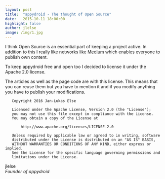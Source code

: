 ```yaml
---
layout: post
title:  "appydroid - The thought of Open Source"
date:   2015-10-11 18:00:00
highlight: false
author: jlelse
image: /img/1.jpg
---
```

I think Open Source is an essential part of keeping a project active. In addition to this I really like networks like [Medium](http://medium.com) which enables everyone to publish own content.

To keep appydroid free and open too I decided to license it under the Apache 2.0 license.

The articles as well as the page code are with this license. This means that you can reuse them but you have to mention it and if you modify anything you have to publish your modifications.

```
   Copyright 2016 Jan-Lukas Else

   Licensed under the Apache License, Version 2.0 (the "License");
   you may not use this file except in compliance with the License.
   You may obtain a copy of the License at

       http://www.apache.org/licenses/LICENSE-2.0

   Unless required by applicable law or agreed to in writing, software
   distributed under the License is distributed on an "AS IS" BASIS,
   WITHOUT WARRANTIES OR CONDITIONS OF ANY KIND, either express or implied.
   See the License for the specific language governing permissions and
   limitations under the License.
```

jlelse  
*Founder of appydroid*